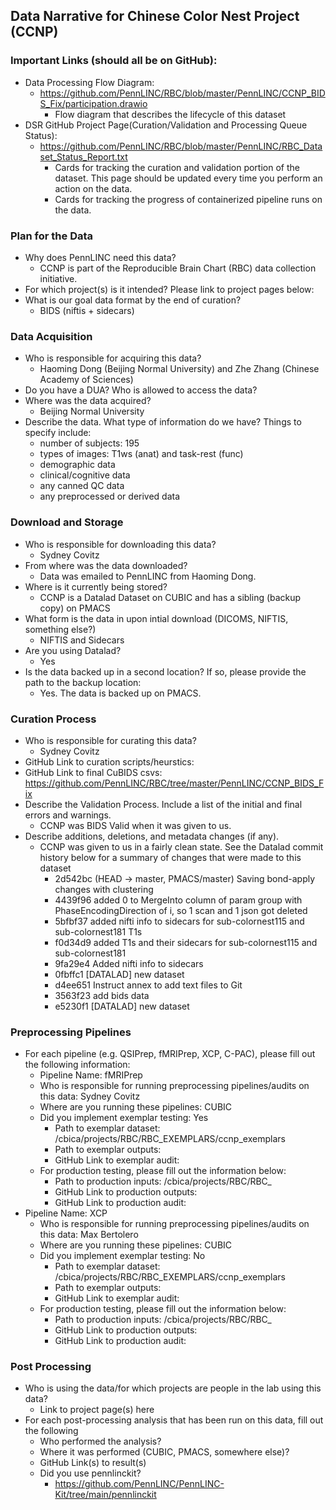 ## Data Narrative for Chinese Color Nest Project (CCNP)

### Important Links (should all be on GitHub):
* Data Processing Flow Diagram:
   * https://github.com/PennLINC/RBC/blob/master/PennLINC/CCNP_BIDS_Fix/participation.drawio   
      * Flow diagram that describes the lifecycle of this dataset 
* DSR GitHub Project Page(Curation/Validation and Processing Queue Status):
   * https://github.com/PennLINC/RBC/blob/master/PennLINC/RBC_Dataset_Status_Report.txt
      * Cards for tracking the curation and validation portion of the dataset. This page should be updated every time you perform an action on the data. 
      * Cards for tracking the progress of containerized pipeline runs on the data. 
   
### Plan for the Data 

* Why does PennLINC need this data?
  * CCNP is part of the Reproducible Brain Chart (RBC) data collection initiative.  
* For which project(s) is it intended? Please link to project pages below: 
* What is our goal data format by the end of curation?
   * BIDS (niftis + sidecars)

### Data Acquisition

* Who is responsible for acquiring this data?
  * Haoming Dong (Beijing Normal University) and Zhe Zhang (Chinese Academy of Sciences)
* Do you have a DUA? Who is allowed to access the data?
* Where was the data acquired? 
  * Beijing Normal University 
* Describe the data. What type of information do we have? Things to specify include:
   * number of subjects: 195
   * types of images: T1ws (anat) and task-rest (func)
   * demographic data
   * clinical/cognitive data
   * any canned QC data
   * any preprocessed or derived data

### Download and Storage 

* Who is responsible for downloading this data?
  * Sydney Covitz 
* From where was the data downloaded?
  * Data was emailed to PennLINC from Haoming Dong. 
* Where is it currently being stored?
  * CCNP is a Datalad Dataset on CUBIC and has a sibling (backup copy) on PMACS
* What form is the data in upon intial download (DICOMS, NIFTIS, something else?)
  * NIFTIS and Sidecars 
* Are you using Datalad?
  * Yes   
* Is the data backed up in a second location? If so, please provide the path to the backup location:
  * Yes. The data is backed up on PMACS. 

### Curation Process

* Who is responsible for curating this data?
  * Sydney Covitz  
* GitHub Link to curation scripts/heurstics: 
* GitHub Link to final CuBIDS csvs: https://github.com/PennLINC/RBC/tree/master/PennLINC/CCNP_BIDS_Fix 
* Describe the Validation Process. Include a list of the initial and final errors and warnings.
  * CCNP was BIDS Valid when it was given to us.  
* Describe additions, deletions, and metadata changes (if any).
  * CCNP was given to us in a fairly clean state. See the Datalad commit history below for a summary of changes that were made to this dataset  
    * 2d542bc (HEAD -> master, PMACS/master) Saving bond-apply changes with clustering
    * 4439f96 added 0 to MergeInto column of param group with PhaseEncodingDirection of i, so 1 scan and 1 json got deleted
    * 5bfbf37 added nifti info to sidecars for sub-colornest115 and sub-colornest181 T1s
    * f0d34d9 added T1s and their sidecars for sub-colornest115 and sub-colornest181
    * 9fa29e4 Added nifti info to sidecars
    * 0fbffc1 [DATALAD] new dataset
    * d4ee651 Instruct annex to add text files to Git
    * 3563f23 add bids data
    * e5230f1 [DATALAD] new dataset

### Preprocessing Pipelines 
* For each pipeline (e.g. QSIPrep, fMRIPrep, XCP, C-PAC), please fill out the following information:
   * Pipeline Name: fMRIPrep
   * Who is responsible for running preprocessing pipelines/audits on this data: Sydney Covitz
   * Where are you running these pipelines: CUBIC 
   * Did you implement exemplar testing: Yes
      * Path to exemplar dataset: /cbica/projects/RBC/RBC_EXEMPLARS/ccnp_exemplars 
      * Path to exemplar outputs: 
      * GitHub Link to exemplar audit: 
    * For production testing, please fill out the information below:
      * Path to production inputs: /cbica/projects/RBC/RBC_
      * GitHub Link to production outputs:
      * GitHub Link to production audit: 
 * Pipeline Name: XCP
   * Who is responsible for running preprocessing pipelines/audits on this data: Max Bertolero 
   * Where are you running these pipelines: CUBIC 
   * Did you implement exemplar testing: No
      * Path to exemplar dataset: /cbica/projects/RBC/RBC_EXEMPLARS/ccnp_exemplars 
      * Path to exemplar outputs: 
      * GitHub Link to exemplar audit: 
    * For production testing, please fill out the information below:
      * Path to production inputs: /cbica/projects/RBC/RBC_
      * GitHub Link to production outputs:
      * GitHub Link to production audit: 

### Post Processing 

* Who is using the data/for which projects are people in the lab using this data?
   * Link to project page(s) here  
* For each post-processing analysis that has been run on this data, fill out the following
   * Who performed the analysis?
   * Where it was performed (CUBIC, PMACS, somewhere else)?
   * GitHub Link(s) to result(s)
   * Did you use pennlinckit?  
      * https://github.com/PennLINC/PennLINC-Kit/tree/main/pennlinckit  

